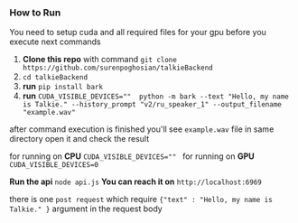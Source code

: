 ### How to Run

You need to setup cuda and all required files for your gpu before you execute next commands 

1. **Clone this repo** with command       `git clone https://github.com/surenpoghosian/talkieBackend`
2. `cd talkieBackend` 
3. **run** `pip install bark`
4. **run** `CUDA_VISIBLE_DEVICES=""  python -m bark --text "Hello, my name is Talkie." --history_prompt "v2/ru_speaker_1" --output_filename "example.wav"`


after command execution is finished you'll see `example.wav` file in same directory open it and check the result

for running on **CPU**  `CUDA_VISIBLE_DEVICES="" `
for running on **GPU**  `CUDA_VISIBLE_DEVICES=0 `


**Run the api** `node api.js` 
**You can reach it on** `http://localhost:6969` 

there is one `post request` which require `{"text" : "Hello, my name is Talkie." }` argument in the request body